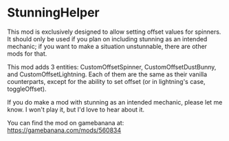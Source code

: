 # StunningHelper
This mod is exclusively designed to allow setting offset values for spinners. It should only be used if you plan on including stunning as an intended mechanic; if you want to make a situation unstunnable, there are other mods for that. 

This mod adds 3 entities: CustomOffsetSpinner, CustomOffsetDustBunny, and CustomOffsetLightning. Each of them are the same as their vanilla counterparts, except for the ability to set offset (or in lightning's case, toggleOffset). 

If you do make a mod with stunning as an intended mechanic, please let me know. I won't play it, but I'd love to hear about it.

You can find the mod on gamebanana at: https://gamebanana.com/mods/560834